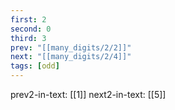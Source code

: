 ```yaml
---
first: 2
second: 0
third: 3
prev: "[[many_digits/2/2]]"
next: "[[many_digits/2/4]]"
tags: [odd]
---
```

prev2-in-text: [[1]]
next2-in-text: [[5]]
